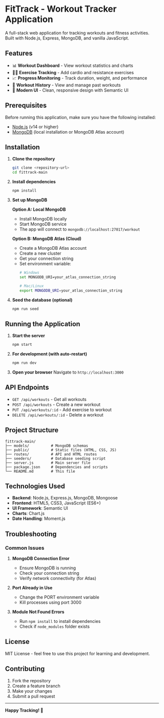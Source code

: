# FitTrack - Workout Tracker Application

A full-stack web application for tracking workouts and fitness activities. Built with Node.js, Express, MongoDB, and vanilla JavaScript.

## Features

- 📊 **Workout Dashboard** - View workout statistics and charts
- 🏃‍♂️ **Exercise Tracking** - Add cardio and resistance exercises
- 📈 **Progress Monitoring** - Track duration, weight, and performance
- 📝 **Workout History** - View and manage past workouts
- 🎨 **Modern UI** - Clean, responsive design with Semantic UI

## Prerequisites

Before running this application, make sure you have the following installed:

- [Node.js](https://nodejs.org/) (v14 or higher)
- [MongoDB](https://www.mongodb.com/) (local installation or MongoDB Atlas account)

## Installation

1. **Clone the repository**
   ```bash
   git clone <repository-url>
   cd fittrack-main
   ```

2. **Install dependencies**
   ```bash
   npm install
   ```

3. **Set up MongoDB**
   
   **Option A: Local MongoDB**
   - Install MongoDB locally
   - Start MongoDB service
   - The app will connect to `mongodb://localhost:27017/workout`

   **Option B: MongoDB Atlas (Cloud)**
   - Create a MongoDB Atlas account
   - Create a new cluster
   - Get your connection string
   - Set environment variable:
     ```bash
     # Windows
     set MONGODB_URI=your_atlas_connection_string
     
     # Mac/Linux
     export MONGODB_URI=your_atlas_connection_string
     ```

4. **Seed the database (optional)**
   ```bash
   npm run seed
   ```

## Running the Application

1. **Start the server**
   ```bash
   npm start
   ```

2. **For development (with auto-restart)**
   ```bash
   npm run dev
   ```

3. **Open your browser**
   Navigate to `http://localhost:3000`

## API Endpoints

- `GET /api/workouts` - Get all workouts
- `POST /api/workouts` - Create a new workout
- `PUT /api/workouts/:id` - Add exercise to workout
- `DELETE /api/workouts/:id` - Delete a workout

## Project Structure

```
fittrack-main/
├── models/          # MongoDB schemas
├── public/          # Static files (HTML, CSS, JS)
├── routes/          # API and HTML routes
├── seeders/         # Database seeding script
├── server.js        # Main server file
├── package.json     # Dependencies and scripts
└── README.md        # This file
```

## Technologies Used

- **Backend**: Node.js, Express.js, MongoDB, Mongoose
- **Frontend**: HTML5, CSS3, JavaScript (ES6+)
- **UI Framework**: Semantic UI
- **Charts**: Chart.js
- **Date Handling**: Moment.js

## Troubleshooting

### Common Issues

1. **MongoDB Connection Error**
   - Ensure MongoDB is running
   - Check your connection string
   - Verify network connectivity (for Atlas)

2. **Port Already in Use**
   - Change the PORT environment variable
   - Kill processes using port 3000

3. **Module Not Found Errors**
   - Run `npm install` to install dependencies
   - Check if `node_modules` folder exists

## License

MIT License - feel free to use this project for learning and development.

## Contributing

1. Fork the repository
2. Create a feature branch
3. Make your changes
4. Submit a pull request

---

**Happy Tracking! 💪** 